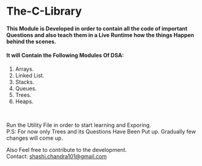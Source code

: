 # The-C-Library
<h4>This Module is Developed in order to contain all the code of important Questions and also teach them
in a Live Runtime how the things Happen behind the scenes.</h4>

<h4>It will Contain the Following Modules Of DSA:</h4>
<ol>
  <li>Arrays.</li>
  <li>Linked List.</li>
  <li>Stacks.</li>
  <li>Queues.</li>
  <li>Trees.</li>
  <li>Heaps.</li>
</ol>
<br>

Run the Utility File in order to start learning and Exporing.<br>
P.S: For now only Trees and its Questions Have Been Put up. Gradually few changes will come up.<br>

Also Feel free to contribute to the development.<br>
Contact: shashi.chandra101@gmail.com
